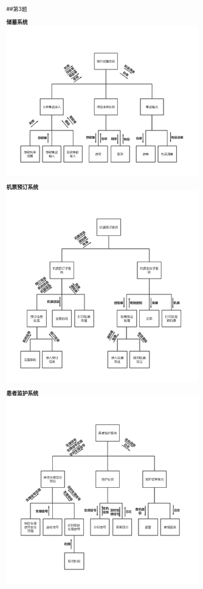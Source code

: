 ##第3题

**储蓄系统**
![储蓄系统](https://github.com/hyx-jojo/hyx/raw/master/%E5%82%A8%E8%93%84%E7%B3%BB%E7%BB%9F.png)

**机票预订系统**
![机票预订系统](https://github.com/hyx-jojo/hyx/raw/master/%E6%9C%BA%E7%A5%A8%E9%A2%84%E8%AE%A2%E7%B3%BB%E7%BB%9F.png)

**患者监护系统**
![患者监护系统](https://github.com/hyx-jojo/hyx/raw/master/%E6%82%A3%E8%80%85%E7%9B%91%E6%8A%A4%E7%B3%BB%E7%BB%9F.png)


